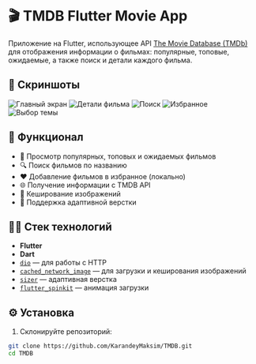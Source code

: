 # 🎬 TMDB Flutter Movie App

Приложение на Flutter, использующее API [The Movie Database (TMDb)](https://www.themoviedb.org/) для отображения информации о фильмах: популярные, топовые, ожидаемые, а также поиск и детали каждого фильма.

## 📱 Скриншоты

<!-- Добавьте свои скриншоты ниже (если есть) -->
![Главный экран](assets/fr.png)
![Детали фильма](assets/sc.png)
![Поиск](assets/ffr.png)
![Избранное](assets/th.png)
![Выбор темы](assets/fv.png)

## 🚀 Функционал

- 📌 Просмотр популярных, топовых и ожидаемых фильмов
- 🔍 Поиск фильмов по названию
- ❤️ Добавление фильмов в избранное (локально)
- 🌐 Получение информации с TMDB API
- 💾 Кеширование изображений
- 🎨 Поддержка адаптивной верстки

## 🧑‍💻 Стек технологий

- **Flutter**
- **Dart**
- [`dio`](https://pub.dev/packages/dio) — для работы с HTTP
- [`cached_network_image`](https://pub.dev/packages/cached_network_image) — для загрузки и кеширования изображений
- [`sizer`](https://pub.dev/packages/sizer) — адаптивная верстка
- [`flutter_spinkit`](https://pub.dev/packages/flutter_spinkit) — анимация загрузки

## ⚙️ Установка

1. Склонируйте репозиторий:

```bash
git clone https://github.com/KarandeyMaksim/TMDB.git
cd TMDB